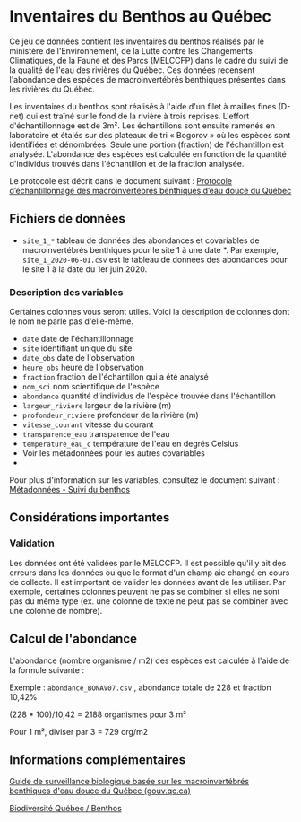 # Inventaires du Benthos au Québec

Ce jeu de données contient les inventaires du benthos réalisés par le ministère de l'Environnement, de la Lutte contre les Changements Climatiques, de la Faune et des Parcs (MELCCFP) dans le cadre du suivi de la qualité de l'eau des rivières du Québec. Ces données recensent l'abondance des espèces de macroinvertébrés benthiques présentes dans les rivières du Québec. 

Les inventaires du benthos sont réalisés à l'aide d'un filet à mailles fines (D-net) qui est traîné sur le fond de la rivière à trois reprises. L'effort d'échantillonnage est de 3m². Les échantillons sont ensuite ramenés en laboratoire et étalés sur des plateaux de tri « Bogorov » où les espèces sont identifiées et dénombrées. Seule une portion (fraction) de l'échantillon est analysée. L'abondance des espèces est calculée en fonction de la quantité d'individus trouvés dans l'échantillon et de la fraction analysée.

Le protocole est décrit dans le document suivant : [Protocole d’échantillonnage des macroinvertébrés benthiques d’eau douce du Québec](https://www.environnement.gouv.qc.ca/eau/eco_aqua/macroinvertebre/protocole/index.htm)


## Fichiers de données

- `site_1_*` tableau de données des abondances et covariables de macroinvertébrés benthiques pour le site 1 à une date *. Par exemple, `site_1_2020-06-01.csv` est le tableau de données des abondances pour le site 1 à la date du 1er juin 2020.

### Description des variables

Certaines colonnes vous seront utiles. Voici la description de colonnes dont le nom ne parle pas d'elle-même.

- `date` date de l'échantillonnage
- `site` identifiant unique du site
- `date_obs` date de l'observation
- `heure_obs` heure de l'observation
- `fraction` fraction de l'échantillon qui a été analysé
- `nom_sci` nom scientifique de l'espèce
- `abondance` quantité d'individus de l'espèce trouvée dans l'échantillon
- `largeur_riviere` largeur de la rivière (m)
- `profondeur_riviere` profondeur de la rivière (m)
- `vitesse_courant` vitesse du courant
- `transparence_eau` transparence de l'eau
- `temperature_eau_c` température de l'eau en degrés Celsius
- Voir les métadonnées pour les autres covariables 
- 
Pour plus d'information sur les variables, consultez le document suivant : [Métadonnées - Suivi du benthos](https://www.donneesquebec.ca/recherche/dataset/suivi-du-benthos/resource/ecb8b75f-7e4d-4729-be61-b3330d02d165)


## Considérations importantes

### Validation

Les données ont été validées par le MELCCFP. Il est possible qu'il y ait des erreurs dans les données ou que le format d'un champ aie changé en cours de collecte. Il est important de valider les données avant de les utiliser. Par exemple, certaines colonnes peuvent ne pas se combiner si elles ne sont pas du même type (ex. une colonne de texte ne peut pas se combiner avec une colonne de nombre).


## Calcul de l'abondance

L'abondance (nombre organisme / m2) des espèces est calculée à l'aide de la formule suivante :

Exemple : `abondance_BONAV07.csv` , abondance totale de 228 et fraction 10,42% 

(228 * 100)/10,42 = 2188 organismes pour 3 m²

Pour 1 m², diviser par 3 = 729 org/m2


## Informations complémentaires

[Guide de surveillance biologique basée sur les macroinvertébrés benthiques d'eau douce du Québec (gouv.qc.ca)](https://can01.safelinks.protection.outlook.com/?url=https%3A%2F%2Fwww.environnement.gouv.qc.ca%2Feau%2Feco_aqua%2Fmacroinvertebre%2Fsurveillance%2Fbenthiques.pdf&data=05%7C01%7CVictor.Cameron%40USherbrooke.ca%7C10921baf6084499beec908db9cd34465%7C3a5a8744593545f99423b32c3a5de082%7C0%7C0%7C638276203602274357%7CUnknown%7CTWFpbGZsb3d8eyJWIjoiMC4wLjAwMDAiLCJQIjoiV2luMzIiLCJBTiI6Ik1haWwiLCJXVCI6Mn0%3D%7C3000%7C%7C%7C&sdata=qbhPytqLNVgiZOxd9U5xnalCKdIepokrfuwgZf%2Bu%2FFU%3D&reserved=0)

[Biodiversité Québec / Benthos](https://biodiversite-quebec.ca/fr/inventaires/inventaires/benthos)